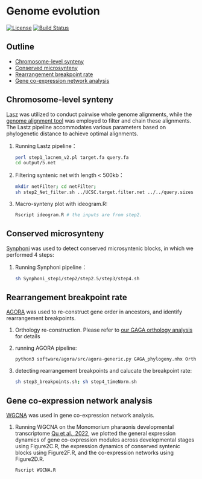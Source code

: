# Genome evolution

[![License](https://img.shields.io/badge/license-MIT-blue.svg)](LICENSE)
[![Build Status](https://travis-ci.org/username/AwesomeProject.svg?branch=main)](https://travis-ci.org/username/AwesomeProject)

## Outline

- [Chromosome-level synteny](#Chromosome-level)
- [Conserved microsynteny](#Conserved)
- [Rearrangement breakpoint rate](#Rearrangement)
- [Gene co-expression network analysis](#Gene)

## Chromosome-level synteny

[Lasz](https://github.com/lastz/lastz) was utilized to conduct pairwise whole genome alignments, while the [genome alignment tool](https://github.com/hillerlab/GenomeAlignmentTools) was employed to filter and chain these alignments. The Lastz pipeline accommodates various parameters based on phylogenetic distance to achieve optimal alignments.
1. Running Lastz pipeline：

    ```bash
    perl step1_lacnem_v2.pl target.fa query.fa
    cd output/5.net
    ```

2. Filtering syntenic net with length < 500kb：

    ```bash
    mkdir netFilter; cd netFilter;
    sh step2_Net_filter.sh ../UCSC.target.filter.net ../../query.sizes
    ```

3. Macro-synteny plot with ideogram.R:

    ```bash
    Rscript ideogram.R # the inputs are from step2.
    ```

## Conserved microsynteny

[Synphoni](https://github.com/nsmro/synphoni) was used to detect conserved  microsyntenic blocks, in which we performed 4 steps:
1. Running Synphoni pipeline：

    ```bash
    sh Synphoni_step1/step2/step2.5/step3/step4.sh
    ```

## Rearrangement breakpoint rate

[AGORA](https://github.com/DyogenIBENS/Agora) was used to re-construct gene order in ancestors, and identify rearrangement breakpoints.

1. Orthology re-construction. Please refer to [our GAGA orthology analysis](https://github.com/schraderL/GAGA/tree/main/06_Analyses/Orthology) for details


2. running AGORA pipeline:

    ```bash
    python3 software/agora/src/agora-generic.py GAGA_phylogeny.nhx Orthogroups/orthologyGroups.%s.list genes/genesSTE.%s.list.bz2 -workingDir=output
    ```

3. detecting rearrangement breakpoints and calucate the breakpoint rate:

    ```bash
    sh step3_breakpoints.sh; sh step4_timeNorm.sh
    ```

## Gene co-expression network analysis

[WGCNA](https://bmcbioinformatics.biomedcentral.com/articles/10.1186/1471-2105-9-559) was used in gene co-expression network analysis.

1. Running WGCNA on the Monomorium pharaonis developmental transcriptome [Qu et al., 2022](https://www.nature.com/articles/s41559-022-01884-y), we plotted the general expression dynamics of gene co-expression modules across developmental stages using Figure2C.R, the expression dynamics of conserved syntenic blocks using Figure2F.R, and the co-expression networks using Figure2D.R.

    ```bash
    Rscript WGCNA.R 
    ```
